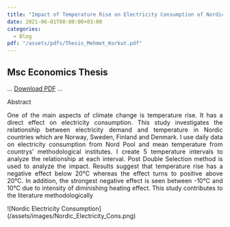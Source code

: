 ```yaml
---
title: "Impact of Temperature Rise on Electricity Consumption of Nordic Countries"
date: 2021-06-01T00:00:00+03:00
categories:
  - Blog
pdf: "/assets/pdfs/Thesis_Mehmet_Korkut.pdf"
---
```


## Msc Economics Thesis 

<div style="text-align: justify;">

  
...
[Download PDF](/assets/pdfs/Thesis_Mehmet_Korkut.pdf)
...  



Abstract

One of the main aspects of climate change is temperature rise. It has a direct effect on
electricity consumption. This study investigates the relationship between electricity demand
and temperature in Nordic countries which are Norway, Sweden, Finland and Denmark. I use
daily data on electricity consumption from Nord Pool and mean temperature from countrys’
methodological institutes. I create 5 temperature intervals to analyze the relationship at each
interval. Post Double Selection method is used to analyze the impact. Results suggest that
temperature rise has a negative effect below 20°C whereas the effect turns to positive above
20°C. In addition, the strongest negative effect is seen between -10°C and 10°C due to intensity
of diminishing heating effect. This study contributes to the literature methodologically
</div>
![Nordic Electricity Consumption](/assets/images/Nordic_Electricity_Cons.png)


